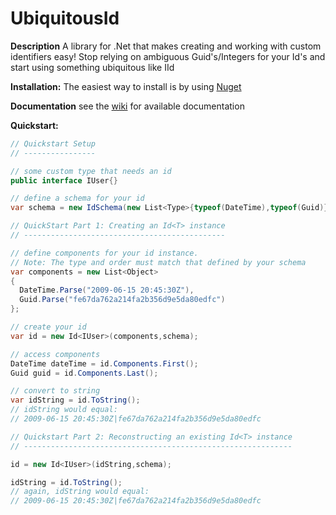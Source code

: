 UbiquitousId
==========

**Description**
A library for .Net that makes creating and working with custom identifiers easy! Stop relying on ambiguous Guid's/Integers for your Id's and start using something ubiquitous like IId<YourType>

**Installation:**
The easiest way to install is by using [Nuget](http://nuget.org/packages/TW.UbiquitousId/)

**Documentation**
see the [wiki](https://github.com/TonightWe/UbiquitousId/wiki) for available documentation

**Quickstart:**
```C#
// Quickstart Setup
// ----------------

// some custom type that needs an id
public interface IUser{}

// define a schema for your id
var schema = new IdSchema(new List<Type>{typeof(DateTime),typeof(Guid)});

// QuickStart Part 1: Creating an Id<T> instance
// ---------------------------------------------

// define components for your id instance. 
// Note: The type and order must match that defined by your schema
var components = new List<Object>
{
  DateTime.Parse("2009-06-15 20:45:30Z"),
  Guid.Parse("fe67da762a214fa2b356d9e5da80edfc")
};

// create your id
var id = new Id<IUser>(components,schema);

// access components
DateTime dateTime = id.Components.First();
Guid guid = id.Components.Last();

// convert to string
var idString = id.ToString(); 
// idString would equal:
// 2009-06-15 20:45:30Z|fe67da762a214fa2b356d9e5da80edfc

// Quickstart Part 2: Reconstructing an existing Id<T> instance
// ------------------------------------------------------------

id = new Id<IUser>(idString,schema);

idString = id.ToString();
// again, idString would equal: 
// 2009-06-15 20:45:30Z|fe67da762a214fa2b356d9e5da80edfc

```
